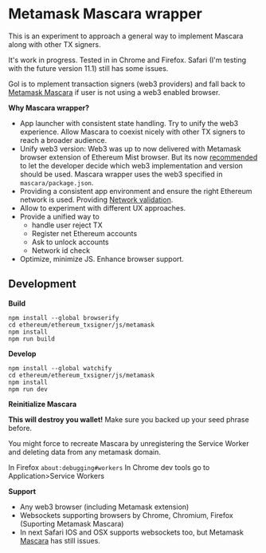# Metamask Mascara wrapper

This is an experiment to approach a general way to implement Mascara along with other TX signers. 

It's work in progress. Tested in in Chrome and Firefox. Safari (I'm testing with the future version 11.1) still has some issues. 

Gol is to mplement transaction signers (web3 providers) and fall back to [Metamask Mascara](https://github.com/MetaMask/mascara/) if user is not using a web3 enabled browser.

**Why Mascara wrapper?**

* App launcher with consistent state handling. Try to unify the web3 experience. Allow Mascara to coexist nicely with other TX signers to reach a broader audience. 
* Unify web3 version: Web3 was up to now delivered with Metamask browser extension of Ethereum Mist browser. But its now [recommended](https://github.com/MetaMask/faq/blob/master/detecting_metamask.md#deprecation-of-global-web3js) to let the developer decide which web3 implementation and version should be used. Mascara wrapper uses the web3 specified in `mascara/package.json`.
* Providing a consistent app environment and ensure the right Ethereum network is used. Providing [Network validation](https://github.com/MetaMask/faq/blob/master/DEVELOPERS.md#construction_worker-network-check).
* Allow to experiment with different UX approaches. 
* Provide a unified way to 
	* handle user reject TX
	* Register net Ethereum accounts
	* Ask to unlock accounts
	* Network id check
* Optimize, minimize JS. Enhance browser support.

 
## Development

**Build**

```
npm install --global browserify
cd ethereum/ethereum_txsigner/js/metamask
npm install
npm run build
```

**Develop**

```
npm install --global watchify
cd ethereum/ethereum_txsigner/js/metamask
npm install
npm run dev
```

**Reinitialize Mascara**

**This will destroy you wallet!** Make sure you backed up your seed phrase before. 

You might force to recreate Mascara by unregistering the Service Worker and deleting data from any metamask domain.

In Firefox `about:debugging#workers`
In Chrome dev tools go to Application>Service Workers

**Support**

* Any web3 browser (including Metamask extension)
* Websockets supporting browsers by Chrome, Chromium, Firefox (Suporting Metamask Mascara)
*  In next Safari IOS and OSX supports websockets too, but Metamask [Mascara](https://github.com/MetaMask/mascara/) has still issues. 

